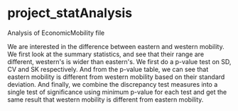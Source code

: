 # project_statAnalysis

Analysis of EconomicMobility file

We are interested in the difference between eastern and western mobility. We first look at the summary statistics, and see that their range are different, western's is wider than eastern's. We first do a p-value test on SD, CV and SK respectively. And from the p-value table, we can see that eastern mobility is different from western mobility based on their standard deviation. And finally, we combine the discrepancy test measures into a single test of significance using minimum p-value for each test and get the same result that western mobility is different from eastern mobility.
